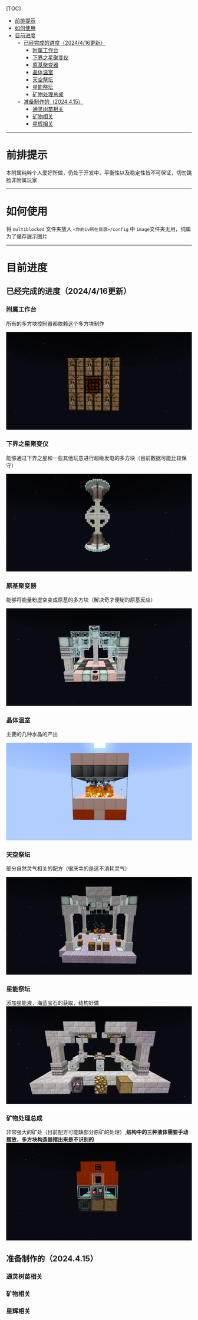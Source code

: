 [TOC]

- [前排提示](#前排提示)
- [如何使用](#如何使用)
- [目前进度](#目前进度)
  - [已经完成的进度（2024/4/16更新）](#已经完成的进度2024416更新)
    - [附属工作台](#附属工作台)
    - [下界之星聚变仪](#下界之星聚变仪)
    - [原基聚变器](#原基聚变器)
    - [晶体温室](#晶体温室)
    - [天空祭坛](#天空祭坛)
    - [星能祭坛](#星能祭坛)
    - [矿物处理总成](#矿物处理总成)
  - [准备制作的（2024.4.15）](#准备制作的2024415)
    - [通灵树苗相关](#通灵树苗相关)
    - [矿物相关](#矿物相关)
    - [星辉相关](#星辉相关)

---

# 前排提示

本附属纯粹个人爱好所做，仍处于开发中，平衡性以及稳定性皆不可保证，切勿跳脸非附属玩家

---

# 如何使用

将 `multiblocked` 文件夹放入 `<你的iv所在目录>/config` 中
`image`文件夹无用，纯属为了储存展示图片

---

# 目前进度

## 已经完成的进度（2024/4/16更新）

### 附属工作台
所有的多方块控制器都依赖这个多方块制作

![附属工作台](image/附属工作台.png)

### 下界之星聚变仪

能够通过下界之星和一些其他玩意进行超级发电的多方块（目前数据可能比较保守）

![下界之星聚变仪](image/下界之星聚变仪.png)

### 原基聚变器

能够将能量粉虚空变成原基的多方块（解决奇才便秘的原基反应）

![原基聚变器](image/原基聚变仪.png)

### 晶体温室

主要的几种水晶的产出

![晶体温室](image/晶体温室.png)

### 天空祭坛

部分自然灵气相关的配方（很庆幸的是这不消耗灵气）

![天空祭坛](image/天空祭坛.png)

### 星能祭坛
添加星能液，海蓝宝石的获取，结构好做
![星能祭坛](image/星能祭坛.png)

### 矿物处理总成
非常强大的矿处（目前配方可能缺部分原矿的处理）,**结构中的三种液体需要手动摆放，多方块构造器摆出来是不识别的**
![矿物处理总成](image/矿物处理总成.png)

## 准备制作的（2024.4.15）

### 通灵树苗相关
### 矿物相关
### 星辉相关